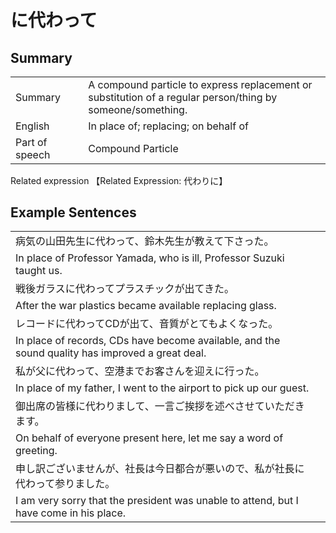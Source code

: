 # に代わって

## Summary

<table><tr>   <td>Summary<td>   <td>A compound particle to express replacement or substitution of a regular person/thing by someone/something.</td><tr><tr>   <td>English<td>   <td>In place of; replacing; on behalf of</td><tr><tr>   <td>Part of speech<td>   <td>Compound Particle</td><tr></table><tr>   <td>Related expression<td>   <td>【Related Expression: 代わりに】</td><tr></table></table>

## Example Sentences

<table><tr><td>病気の山田先生に代わって、鈴木先生が教えて下さった。<td><tr><tr><td>In place of Professor Yamada, who is ill, Professor Suzuki taught us.<td><tr><tr><td>戦後ガラスに代わってプラスチックが出てきた。<td><tr><tr><td>After the war plastics became available replacing glass.<td><tr><tr><td>レコードに代わってCDが出て、音質がとてもよくなった。<td><tr><tr><td>In place of records, CDs have become available, and the sound quality has improved a great deal.<td><tr><tr><td>私が父に代わって、空港までお客さんを迎えに行った。<td><tr><tr><td>In place of my father, I went to the airport to pick up our guest.<td><tr><tr><td>御出席の皆様に代わりまして、一言ご挨拶を述べさせていただきます。<td><tr><tr><td>On behalf of everyone present here, let me say a word of greeting.<td><tr><tr><td>申し訳ございませんが、社長は今日都合が悪いので、私が社長に代わって参りました。<td><tr><tr><td>I am very sorry that the president was unable to attend, but I have come in his place.<td><tr></table>

